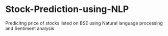 # Stock-Prediction-using-NLP
Predicitng price of stocks listed on BSE using Natural language processing and Sentiment analysis
